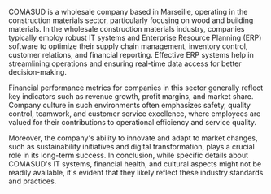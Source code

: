 COMASUD is a wholesale company based in Marseille, operating in the construction materials sector, particularly focusing on wood and building materials. In the wholesale construction materials industry, companies typically employ robust IT systems and Enterprise Resource Planning (ERP) software to optimize their supply chain management, inventory control, customer relations, and financial reporting. Effective ERP systems help in streamlining operations and ensuring real-time data access for better decision-making. 

Financial performance metrics for companies in this sector generally reflect key indicators such as revenue growth, profit margins, and market share. Company culture in such environments often emphasizes safety, quality control, teamwork, and customer service excellence, where employees are valued for their contributions to operational efficiency and service quality.

Moreover, the company's ability to innovate and adapt to market changes, such as sustainability initiatives and digital transformation, plays a crucial role in its long-term success. In conclusion, while specific details about COMASUD's IT systems, financial health, and cultural aspects might not be readily available, it's evident that they likely reflect these industry standards and practices. 
```
